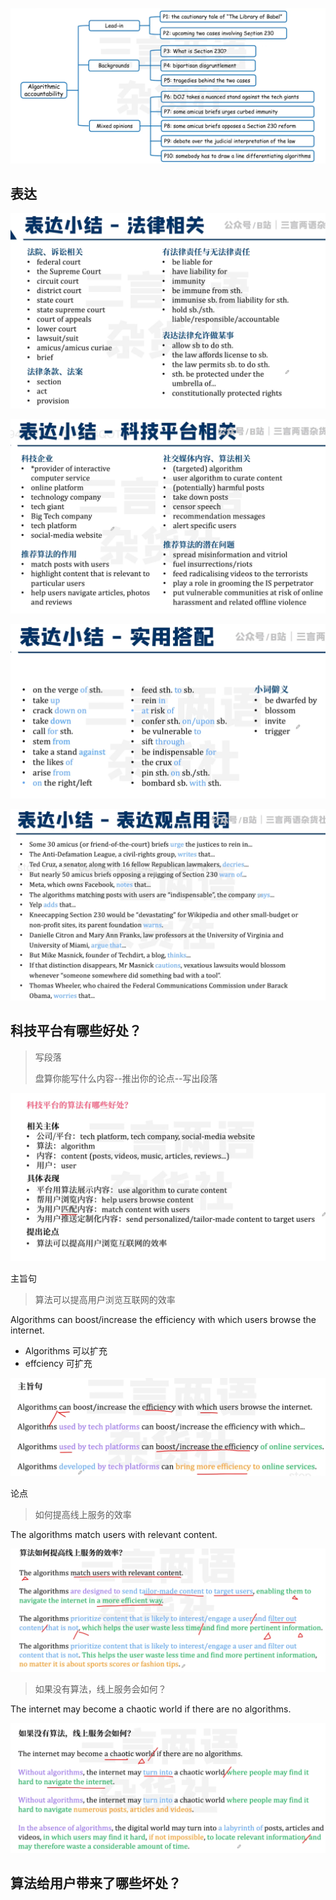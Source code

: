 ![image-20230711131908308](images/image-20230711131908308.png)



## 表达

![image-20230711132352164](images/image-20230711132352164.png)



![image-20230711132455305](images/image-20230711132455305.png)

![image-20230711132533960](images/image-20230711132533960.png)

![image-20230711132608415](images/image-20230711132608415.png)



## 科技平台有哪些好处？

> 写段落
>
> 盘算你能写什么内容--推出你的论点--写出段落

![image-20230711133230291](images/image-20230711133230291.png)

主旨句

> 算法可以提高用户浏览互联网的效率

Algorithms can boost/increase the efficiency with which users browse the internet.

- Algorithms 可以扩充 
- effciency 可扩充

![image-20230711134213947](images/image-20230711134213947.png)



论点

> 如何提高线上服务的效率 

The algorithms match users with relevant content.

![image-20230711134431760](images/image-20230711134431760.png)

> 如果没有算法，线上服务会如何？

The internet may become a chaotic world if there are no algorithms.

![image-20230711135321719](images/image-20230711135321719.png)





## 算法给用户带来了哪些坏处？























